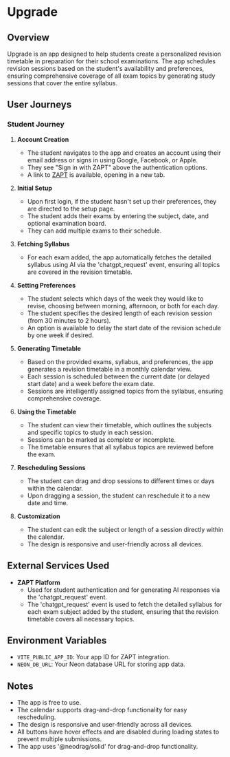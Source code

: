 # Upgrade

## Overview

Upgrade is an app designed to help students create a personalized revision timetable in preparation for their school examinations. The app schedules revision sessions based on the student's availability and preferences, ensuring comprehensive coverage of all exam topics by generating study sessions that cover the entire syllabus.

## User Journeys

### Student Journey

1. **Account Creation**
   - The student navigates to the app and creates an account using their email address or signs in using Google, Facebook, or Apple.
   - They see "Sign in with ZAPT" above the authentication options.
   - A link to [ZAPT](https://www.zapt.ai) is available, opening in a new tab.

2. **Initial Setup**
   - Upon first login, if the student hasn't set up their preferences, they are directed to the setup page.
   - The student adds their exams by entering the subject, date, and optional examination board.
   - They can add multiple exams to their schedule.

3. **Fetching Syllabus**
   - For each exam added, the app automatically fetches the detailed syllabus using AI via the 'chatgpt_request' event, ensuring all topics are covered in the revision timetable.

4. **Setting Preferences**
   - The student selects which days of the week they would like to revise, choosing between morning, afternoon, or both for each day.
   - The student specifies the desired length of each revision session (from 30 minutes to 2 hours).
   - An option is available to delay the start date of the revision schedule by one week if desired.

5. **Generating Timetable**
   - Based on the provided exams, syllabus, and preferences, the app generates a revision timetable in a monthly calendar view.
   - Each session is scheduled between the current date (or delayed start date) and a week before the exam date.
   - Sessions are intelligently assigned topics from the syllabus, ensuring comprehensive coverage.

6. **Using the Timetable**
   - The student can view their timetable, which outlines the subjects and specific topics to study in each session.
   - Sessions can be marked as complete or incomplete.
   - The timetable ensures that all syllabus topics are reviewed before the exam.

7. **Rescheduling Sessions**
   - The student can drag and drop sessions to different times or days within the calendar.
   - Upon dragging a session, the student can reschedule it to a new date and time.

8. **Customization**
   - The student can edit the subject or length of a session directly within the calendar.
   - The design is responsive and user-friendly across all devices.

## External Services Used

- **ZAPT Platform**
  - Used for student authentication and for generating AI responses via the 'chatgpt_request' event.
  - The 'chatgpt_request' event is used to fetch the detailed syllabus for each exam subject added by the student, ensuring that the revision timetable covers all necessary topics.

## Environment Variables

- `VITE_PUBLIC_APP_ID`: Your app ID for ZAPT integration.
- `NEON_DB_URL`: Your Neon database URL for storing app data.

## Notes

- The app is free to use.
- The calendar supports drag-and-drop functionality for easy rescheduling.
- The design is responsive and user-friendly across all devices.
- All buttons have hover effects and are disabled during loading states to prevent multiple submissions.
- The app uses '@neodrag/solid' for drag-and-drop functionality.